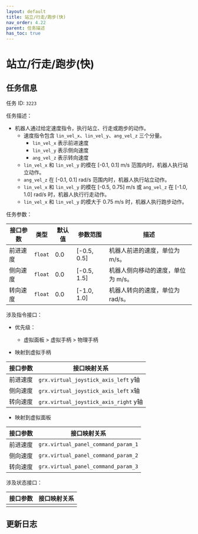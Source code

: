 ```yaml
---
layout: default
title: 站立/行走/跑步(快)
nav_order: 4.22
parent: 任务描述
has_toc: true
---
```


# 站立/行走/跑步(快)

## 任务信息

任务 ID: `3223`

任务描述：

- 机器人通过给定速度指令，执行站立、行走或跑步的动作。
    - 速度指令包含 `lin_vel_x`、`lin_vel_y`、`ang_vel_z` 三个分量。
        - `lin_vel_x` 表示前进速度
        - `lin_vel_y` 表示侧向速度
        - `ang_vel_z` 表示转向速度
    - `lin_vel_x` 和 `lin_vel_y` 的模在 [-0.1, 0.1] m/s 范围内时，机器人执行站立动作。
    - `ang_vel_z` 在 [-0.1, 0.1] rad/s 范围内时，机器人执行站立动作。
    - `lin_vel_x` 和 `lin_vel_y` 的模在 [-0.5, 0.75] m/s 或 `ang_vel_z` 在 [-1.0, 1.0] rad/s 时，机器人执行行走动作。
    - `lin_vel_x` 和 `lin_vel_y` 的模大于 0.75 m/s 时，机器人执行跑步动作。

任务参数：

| 接口参数 | 类型      | 默认值 | 参数范围        | 描述                  |
|------|---------|-----|-------------|---------------------|
| 前进速度 | `float` | 0.0 | [-0.5, 0.5] | 机器人前进的速度，单位为 m/s。   |
| 侧向速度 | `float` | 0.0 | [-0.5, 1.5] | 机器人侧向移动的速度，单位为 m/s。 |
| 转向速度 | `float` | 0.0 | [-1.0, 1.0] | 机器人转向的速度，单位为 rad/s。 |

涉及指令接口：

- 优先级：
    - 虚拟面板 > 虚拟手柄 > 物理手柄

- 映射到虚拟手柄

| 接口参数 | 接口映射关系                               |
|------|--------------------------------------|
| 前进速度 | `grx.virtual_joystick_axis_left` y轴  |
| 侧向速度 | `grx.virtual_joystick_axis_left` x轴  |
| 转向速度 | `grx.virtual_joystick_axis_right` y轴 |

- 映射到虚拟面板

| 接口参数 | 接口映射关系                              |
|------|-------------------------------------|
| 前进速度 | `grx.virtual_panel_command_param_1` |
| 侧向速度 | `grx.virtual_panel_command_param_2` |
| 转向速度 | `grx.virtual_panel_command_param_3` |

涉及状态接口：

| 接口参数 | 接口映射关系 |
|------|--------|
|      |        |

## 更新日志

